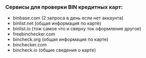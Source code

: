 ### Сервисы для проверки BIN кредитных карт:


*  binbase.com (2 запроса в день если нет аккаунта) 
*  binlist.net (общая информация по карте)
*  binlist.io (тож самое что и сверху ток оформление другое) 
*  freebinchecker.com 
*  bincheck.org (общая информация по карте) 
*  binchecker.com 
*  bincheck.io (общие сведения о карте)
